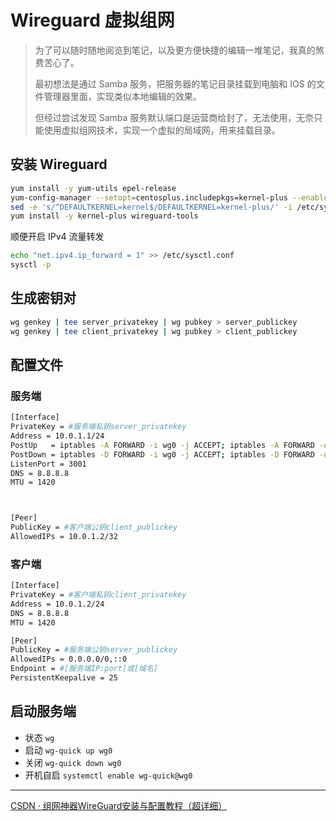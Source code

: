 # Wireguard 虚拟组网

> 为了可以随时随地阅览到笔记，以及更方便快捷的编辑一堆笔记，我真的煞费苦心了。
>
> 最初想法是通过 Samba 服务，把服务器的笔记目录挂载到电脑和 IOS 的文件管理器里面，实现类似本地编辑的效果。
>
> 但经过尝试发现 Samba 服务默认端口是运营商给封了，无法使用，无奈只能使用虚拟组网技术，实现一个虚拟的局域网，用来挂载目录。

## 安装 Wireguard

```bash
yum install -y yum-utils epel-release
yum-config-manager --setopt=centosplus.includepkgs=kernel-plus --enablerepo=centosplus --save
sed -e 's/^DEFAULTKERNEL=kernel$/DEFAULTKERNEL=kernel-plus/' -i /etc/sysconfig/kernel
yum install -y kernel-plus wireguard-tools
```

顺便开启 IPv4 流量转发

```bash
echo "net.ipv4.ip_forward = 1" >> /etc/sysctl.conf
sysctl -p
```

## 生成密钥对

```bash
wg genkey | tee server_privatekey | wg pubkey > server_publickey
wg genkey | tee client_privatekey | wg pubkey > client_publickey
```

## 配置文件

### 服务端

```bash
[Interface]
PrivateKey = #服务端私钥server_privatekey
Address = 10.0.1.1/24
PostUp   = iptables -A FORWARD -i wg0 -j ACCEPT; iptables -A FORWARD -o wg0 -j ACCEPT; iptables -t nat -A POSTROUTING -o 网卡设备名 -j MASQUERADE
PostDown = iptables -D FORWARD -i wg0 -j ACCEPT; iptables -D FORWARD -o wg0 -j ACCEPT; iptables -t nat -D POSTROUTING -o 网卡设备名 -j MASQUERADE
ListenPort = 3001
DNS = 8.8.8.8
MTU = 1420



[Peer]
PublicKey = #客户端公钥client_publickey
AllowedIPs = 10.0.1.2/32
```

### 客户端

```bash
[Interface]
PrivateKey = #客户端私钥client_privatekey
Address = 10.0.1.2/24
DNS = 8.8.8.8
MTU = 1420

[Peer]
PublicKey = #服务端公钥server_publickey
AllowedIPs = 0.0.0.0/0,::0
Endpoint = #[服务端IP:port]或[域名]
PersistentKeepalive = 25
```

## 启动服务端

- 状态 `wg`
- 启动 `wg-quick up wg0`
- 关闭 `wg-quick down wg0`
- 开机自启 `systemctl enable wg-quick@wg0`

------

[CSDN · 组网神器WireGuard安装与配置教程（超详细）](https://blog.csdn.net/qq_20042935/article/details/127089626)